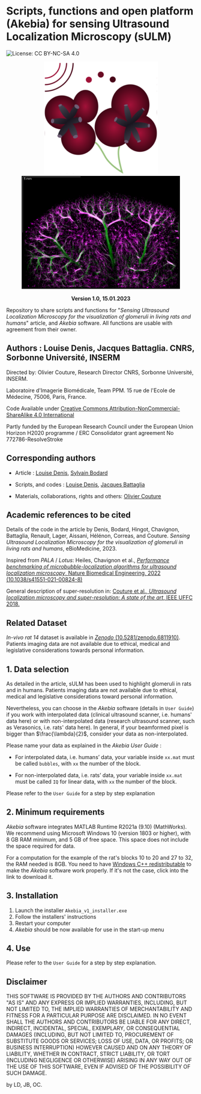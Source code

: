 # Scripts, functions and open platform (Akebia) for sensing Ultrasound Localization Microscopy (sULM)

![License: CC BY-NC-SA 4.0](https://img.shields.io/badge/License-CC%20BY--NC--SA%204.0-lightgrey.svg)

<p align="center">
<img src="/Images/logo_akebia.png" height="300">
<img src="/Images/Rat14Kidney_Density.png" height="300">
</p>
<p align = "center">
<b>Version 1.0, 15.01.2023</b>
</p>

Repository to share scripts and functions for "_Sensing Ultrasound Localization Microscopy for the visualization of glomeruli in living rats and humans_" article, and <em>Akebia</em> software. All functions are usable with agreement from their owner.

## Authors : Louise Denis, Jacques Battaglia. CNRS, Sorbonne Université, INSERM 
Directed by: Olivier Couture, Research Director CNRS, Sorbonne Université, INSERM.

Laboratoire d'Imagerie Biomédicale, Team PPM. 15 rue de l'Ecole de Médecine, 75006, Paris, France.

Code Available under [Creative Commons Attribution-NonCommercial-ShareAlike 4.0 International](https://creativecommons.org/licenses/by-nc-sa/4.0/)  

Partly funded by the European Research Council under the European Union Horizon H2020 programme / ERC Consolidator grant agreement No 772786-ResolveStroke

## Corresponding authors
* Article : [Louise Denis](mailto:louise.denis@sorbonne-universite.fr), [Sylvain Bodard](mailto:sylvain.bodard@aphp.fr) 

* Scripts, and codes : [Louise Denis](mailto:louise.denis@sorbonne-universite.fr), [Jacques Battaglia](mailto:jacques.battaglia@sorbonne-universite.fr)

* Materials, collaborations, rights and others: [Olivier Couture](mailto:olivier.couture@sorbonne-universite.fr)

## Academic references to be cited
Details of the code in the article by Denis, Bodard, Hingot, Chavignon, Battaglia, Renault, Lager, Aissani, Hélénon, Correas, and Couture. _Sensing Ultrasound Localization Microscopy for the visualization of glomeruli in living rats and humans_, eBioMedicine, 2023. 

Inspired from <em>PALA</em> / <em>Lotus</em>: Heiles, Chavignon et al., [_Performance benchmarking of microbubble-localization algorithms for ultrasound localization microscopy_, Nature Biomedical Engineering, 2022 (10.1038/s41551-021-00824-8)](https://www.nature.com/articles/s41551-021-00824-8)

General description of super-resolution in: [Couture et al., _Ultrasound localization microscopy and super-resolution: A state of the art_, IEEE UFFC 2018.](https://doi.org/10.1109/TUFFC.2018.2850811)

## Related Dataset
_In-vivo rat 14_ dataset is available in [<em>Zenodo</em> (10.5281/zenodo.6811910)](https://zenodo.org/record/6811910#.ZA9dV3bMLid). Patients imaging data are not available due to ethical, medical and legislative considerations towards personal information. 

## 1. Data selection
As detailed in the article, sULM has been used to highlight glomeruli in rats and in humans. Patients imaging data are not available due to ethical, medical and legislative considerations toward personal information. 

Nevertheless, you can choose in the <em>Akebia</em> software (details in `User Guide`) if you work with interpolated data (clinical ultrasound scanner, i.e. humans' data here) or with non-interpolated data (research ultrasound scanner, such as Verasonics, i.e. rats' data here). In general, if your beamformed pixel is bigger than $\frac{\lambda}{2}$, consider your data as non-interpolated.

Please name your data as explained in the <em>Akebia User Guide</em> :

* For interpolated data, i.e. humans’ data, your variable inside `xx.mat` must be called `bubbles`, with `xx` the number of the block.

* For non-interpolated data, i.e. rats’ data, your variable inside `xx.mat` must be called `IQ` for linear data, with `xx` the number of the block.

Please refer to the `User Guide` for a step by step explanation

## 2. Minimum requirements

<em>Akebia</em> software integrates MATLAB Runtime R2021a (9.10) (MathWorks). We recommend using Microsoft Windows 10 (version 1803 or higher), with 8 GB RAM minimum, and 5 GB of free space. This space does not include the space required for data.

For a computation for the example of the rat's blocks 10 to 20 and 27 to 32, the RAM needed is 8GB. You need to have [Windows C++ redistributable](https://docs.microsoft.com/en-US/cpp/windows/latest-supported-vc-redist?view=msvc-170) to make the <em>Akebia</em> software work properly. If it's not the case, click into the link to download it.

## 3. Installation
1. Launch the installer `Akebia_v1_installer.exe`
1. Follow the installers' instructions
1. Restart your computer
1. <em>Akebia</em> should be now available for use in the start-up menu

## 4. Use
Please refer to the `User Guide` for a step by step explanation.

## Disclaimer
THIS SOFTWARE IS PROVIDED BY THE AUTHORS AND CONTRIBUTORS "AS IS" AND ANY EXPRESS OR IMPLIED WARRANTIES, INCLUDING, BUT NOT LIMITED TO, THE IMPLIED WARRANTIES OF MERCHANTABILITY AND FITNESS FOR A PARTICULAR PURPOSE ARE DISCLAIMED. IN NO EVENT SHALL THE AUTHORS AND CONTRIBUTORS BE LIABLE FOR ANY DIRECT, INDIRECT, INCIDENTAL, SPECIAL, EXEMPLARY, OR CONSEQUENTIAL DAMAGES (INCLUDING, BUT NOT LIMITED TO, PROCUREMENT OF SUBSTITUTE GOODS OR SERVICES; LOSS OF USE, DATA, OR PROFITS; OR BUSINESS INTERRUPTION) HOWEVER CAUSED AND ON ANY THEORY OF LIABILITY, WHETHER IN CONTRACT, STRICT LIABILITY, OR TORT (INCLUDING NEGLIGENCE OR OTHERWISE) ARISING IN ANY WAY OUT OF THE USE OF THIS SOFTWARE, EVEN IF ADVISED OF THE POSSIBILITY OF SUCH DAMAGE.

by LD, JB, OC.
